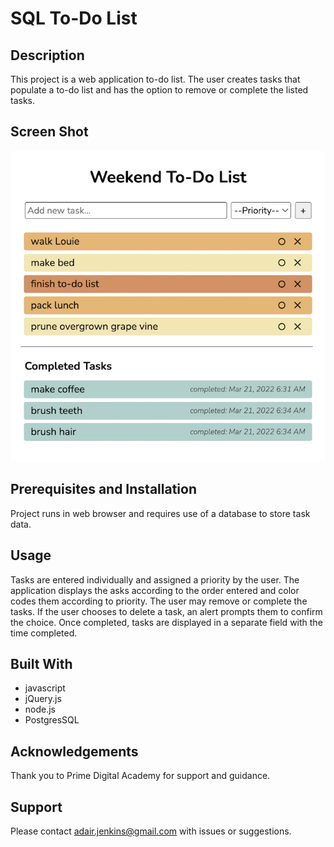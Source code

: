 # SQL To-Do List

## Description

This project is a web application to-do list. The user creates tasks that populate a to-do list and has the option to remove or complete the listed tasks.

## Screen Shot

![project screen shot](server/public/images/screenShot.jpg)

##  Prerequisites and Installation

Project runs in web browser and requires use of a database to store task data.

## Usage

Tasks are entered individually and assigned a priority by the user. The application displays the asks according to the order entered and color codes them according to priority. The user may remove or complete the tasks. If the user chooses to delete a task, an alert prompts them to confirm the choice. Once completed, tasks are displayed in a separate field with the time completed.

## Built With

- javascript
- jQuery.js
- node.js
- PostgresSQL
## Acknowledgements

Thank you to Prime Digital Academy for support and guidance.
## Support

Please contact adair.jenkins@gmail.com with issues or suggestions.




